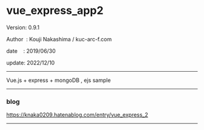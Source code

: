﻿# vue_express_app2

 Version: 0.9.1

 Author  : Kouji Nakashima / kuc-arc-f.com

 date    : 2019/06/30

 update:  2022/12/10

***
Vue.js + express + mongoDB , ejs sample

***
### blog

https://knaka0209.hatenablog.com/entry/vue_express_2

***

